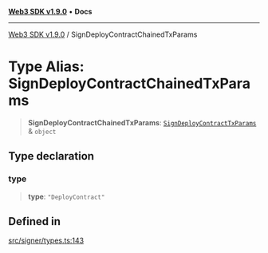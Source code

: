[**Web3 SDK v1.9.0**](../README.md) • **Docs**

***

[Web3 SDK v1.9.0](../globals.md) / SignDeployContractChainedTxParams

# Type Alias: SignDeployContractChainedTxParams

> **SignDeployContractChainedTxParams**: [`SignDeployContractTxParams`](../interfaces/SignDeployContractTxParams.md) & `object`

## Type declaration

### type

> **type**: `"DeployContract"`

## Defined in

[src/signer/types.ts:143](https://github.com/Mystic-Nayy/alephium-web3/blob/c1afd789a197ce5fe21f08c2965942090157c33d/packages/web3/src/signer/types.ts#L143)
